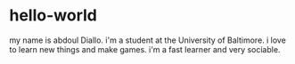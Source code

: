 # hello-world
my name is abdoul Diallo.
i'm a student at the University of Baltimore.
i love to learn new things and make games.
i'm a fast learner and very sociable.
